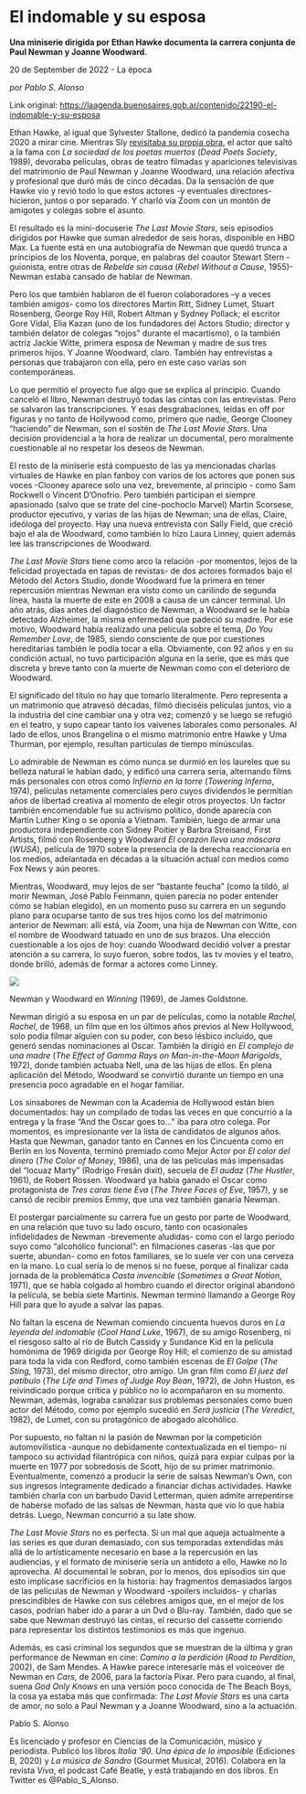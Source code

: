 # El indomable y su esposa

**Una miniserie dirigida por Ethan Hawke documenta la carrera conjunta de Paul Newman y Joanne Woodward.**

20 de September de 2022 - La época

_por Pablo S. Alonso_

Link original: https://laagenda.buenosaires.gob.ar/contenido/22190-el-indomable-y-su-esposa



Ethan Hawke, al igual que Sylvester Stallone, dedicó la pandemia cosecha 2020 a mirar cine. Mientras Sly [revisitaba su propia obra](https://laagenda.buenosaires.gob.ar/?contenido=19971-el-balboa-idealista), el actor que saltó a la fama con *La sociedad de los poetas muertos* (*Dead Poets Society*, 1989), devoraba películas, obras de teatro filmadas y apariciones televisivas del matrimonio de Paul Newman y Joanne Woodward, una relación afectiva y profesional que duró más de cinco décadas. Da la sensación de que Hawke vio y revió todo lo que estos actores -y eventuales directores- hicieron, juntos o por separado. Y charló vía Zoom con un montón de amigotes y colegas sobre el asunto.




El resultado es la mini-docuserie *The Last Movie Stars*, seis episodios dirigidos por Hawke que suman alrededor de seis horas, disponible en HBO Max. La fuente está en una autobiografía de Newman que quedó trunca a principios de los Noventa, porque, en palabras del coautor Stewart Stern -guionista, entre otras de *Rebelde sin causa* (*Rebel Without a Cause*, 1955)- Newman estaba cansado de hablar de Newman.




Pero los que también hablaron de él fueron colaboradores –y a veces también amigos- como los directores Martin Ritt, Sidney Lumet, Stuart Rosenberg, George Roy Hill, Robert Altman y Sydney Pollack; el escritor Gore Vidal, Elia Kazan (uno de los fundadores del Actors Studio; director y también delator de colegas “rojos” durante el macartismo), o la también actriz Jackie Witte, primera esposa de Newman y madre de sus tres primeros hijos. Y Joanne Woodward, claro. También hay entrevistas a personas que trabajaron con ella, pero en este caso varias son contemporáneas.




Lo que permitió el proyecto fue algo que se explica al principio. Cuando canceló el libro, Newman destruyó todas las cintas con las entrevistas. Pero se salvaron las transcripciones. Y esas desgrabaciones, leídas en off por figuras y no tanto de Hollywood como, primero que nadie, George Clooney “haciendo” de Newman, son el sostén de *The Last Movie Stars*. Una decisión providencial a la hora de realizar un documental, pero moralmente cuestionable al no respetar los deseos de Newman.




El resto de la miniserie está compuesto de las ya mencionadas charlas virtuales de Hawke en plan fanboy con varios de los actores que ponen sus voces -Clooney aparece solo una vez, brevemente, al principio - como Sam Rockwell o Vincent D’Onofrio. Pero también participan el siempre apasionado (salvo que se trate del cine-pochoclo Marvel) Martin Scorsese, productor ejecutivo, y varias de las hijas de Newman; una de ellas, Claire, ideóloga del proyecto. Hay una nueva entrevista con Sally Field, que creció bajo el ala de Woodward, como también lo hizo Laura Linney, quien además lee las transcripciones de Woodward.




*The Last Movie Stars* tiene como arco la relación -por momentos, lejos de la felicidad proyectada en tapas de revistas- de dos actores formados bajo el Método del Actors Studio, donde Woodward fue la primera en tener repercusión mientras Newman era visto como un carilindo de segunda línea, hasta la muerte de este en 2008 a causa de un cáncer terminal. Un año atrás, días antes del diagnóstico de Newman, a Woodward se le había detectado Alzheimer, la misma enfermedad que padeció su madre. Por ese motivo, Woodward había realizado una película sobre el tema, *Do You Remember Love*, de 1985, siendo consciente de que por cuestiones hereditarias también le podía tocar a ella. Obviamente, con 92 años y en su condición actual, no tuvo participación alguna en la serie, que es más que discreta y breve tanto con la muerte de Newman como con el deterioro de Woodward.




El significado del título no hay que tomarlo literalmente. Pero representa a un matrimonio que atravesó décadas, filmó dieciséis películas juntos, vio a la industria del cine cambiar una y otra vez; comenzó y se luego se refugió en el teatro, y supo capear tanto los vaivenes laborales como personales. Al lado de ellos, unos Brangelina o el mismo matrimonio entre Hawke y Uma Thurman, por ejemplo, resultan partículas de tiempo minúsculas.




Lo admirable de Newman es cómo nunca se durmió en los laureles que su belleza natural le habían dado, y edificó una carrera seria, alternando films más personales con otros como *Infierno en la torre* (*Towering Inferno*, 1974), películas netamente comerciales pero cuyos dividendos le permitían años de libertad creativa al momento de elegir otros proyectos. Un factor también encomendable fue su activismo político, donde aparecía con Martin Luther King o se oponía a Vietnam. También, luego de armar una productora independiente con Sidney Poitier y Barbra Streisand, First Artists, filmó con Rosenberg y Woodward *El corazón lleva una máscara* (*WUSA*), película de 1970 sobre la presencia de la derecha reaccionaria en los medios, adelantada en décadas a la situación actual con medios como Fox News y aún peores.




Mientras, Woodward, muy lejos de ser “bastante feucha” (como la tildó, al morir Newman, José Pablo Feinmann, quien parecía no poder entender cómo se habían elegido), en un momento puso su carrera en un segundo plano para ocuparse tanto de sus tres hijos como los del matrimonio anterior de Newman: allí está, vía Zoom, una hija de Newman con Witte, con el nombre de Woodward tatuado en uno de sus brazos. Una elección cuestionable a los ojos de hoy: cuando Woodward decidió volver a prestar atención a su carrera, lo suyo fueron, sobre todos, las tv movies y el teatro, donde brilló, además de formar a actores como Linney.




![](https://cdn.feater.me/files/images/506864/78c2fc1c-edfe-4bf8-b2c5-e7abbcf36e4b.jpg)




Newman y Woodward en *Winning* (1969), de James Goldstone.




Newman dirigió a su esposa en un par de películas, como la notable *Rachel, Rachel*, de 1968, un film que en los últimos años previos al New Hollywood, solo podía filmar alguien con su poder, con beso lésbico incluido, que generó sendas nominaciones al Oscar. También la dirigió en *El complejo de una madre* (*The Effect of Gamma Rays on Man-in-the-Moon Marigolds*, 1972), donde también actuaba Nell, una de las hijas de ellos. En plena aplicación del Método, Woodward se convirtió durante un tiempo en una presencia poco agradable en el hogar familiar.




Los sinsabores de Newman con la Academia de Hollywood están bien documentados: hay un compilado de todas las veces en que concurrió a la entrega y la frase “And the Oscar goes to…” iba para otro colega. Por momentos, es impresionante ver la lista de candidatos de algunos años. Hasta que Newman, ganador tanto en Cannes en los Cincuenta como en Berlín en los Noventa, terminó premiado como Mejor Actor por *El color del dinero* (*The Color of Money*, 1986), una de las películas más impensadas del “locuaz Marty” (Rodrigo Fresán dixit), secuela de *El audaz* (*The Hustler*, 1961), de Robert Rossen. Woodward ya había ganado el Oscar como protagonista de *Tres caras tiene Eva* (*The Three Faces of Eve*, 1957), y se cansó de recibir premios Emmy, que una vez también ganaría Newman.




El postergar parcialmente su carrera fue un gesto por parte de Woodward, en una relación que tuvo su lado oscuro, tanto con ocasionales infidelidades de Newman -brevemente aludidas- como con el largo período suyo como “alcohólico funcional”: en filmaciones caseras -las que por suerte, abundan- como en fotos familiares, se lo suele ver con una cerveza en la mano. Lo cual sería lo de menos si no fuese, porque al finalizar cada jornada de la problemática *Casta invencible* (*Sometimes a Great Notion*, 1971), que se había colgado al hombro cuando el director original abandonó la película, se bebía siete Martinis. Newman terminó llamando a George Roy Hill para que lo ayude a salvar las papas.




No faltan la escena de Newman comiendo cincuenta huevos duros en *La leyenda del indomable* (*Cool Hand Luke*, 1967), de su amigo Rosenberg, ni el riesgoso salto al río de Butch Cassidy y Sundance Kid en la película homónima de 1969 dirigida por George Roy Hill; el comienzo de su amistad para toda la vida con Redford, como también escenas de *El Golpe* (*The Sting*, 1973), del mismo director, otro amigo. Un gran film como *El juez del patíbulo* (*The Life and Times of Judge Roy Bean*, 1972), de John Huston, es reivindicado porque crítica y público no lo acompañaron en su momento. Newman, además, lograba canalizar sus problemas personales como buen actor del Método, como por ejemplo sucedió en *Será justicia* (*The Veredict*, 1982), de Lumet, con su protagónico de abogado alcohólico.




Por supuesto, no faltan ni la pasión de Newman por la competición automovilística -aunque no debidamente contextualizada en el tiempo- ni tampoco su actividad filantrópica con niños, quizá para expiar culpas por la muerte en 1977 por sobredosis de Scott, hijo de su primer matrimonio. Eventualmente, comenzó a producir la serie de salsas Newman’s Own, con sus ingresos íntegramente dedicado a financiar dichas actividades. Hawke también charla con un barbudo David Letterman, quien admite arrepentirse de haberse mofado de las salsas de Newman, hasta que vio lo que había detrás. Luego, Newman concurrió a su late show.




*The Last Movie Stars* no es perfecta. Si un mal que aqueja actualmente a las series es que duran demasiado, con sus temporadas extendidas más allá de lo artísticamente necesario en base a la repercusión en las audiencias, y el formato de miniserie sería un antídoto a ello, Hawke no lo aprovecha. Al documental le sobran, por lo menos, dos episodios sin que esto implicase sacrificios en la historia: hay fragmentos demasiados largos de las películas de Newman y Woodward -spoilers incluidos- y charlas prescindibles de Hawke con sus célebres amigos que, en el mejor de los casos, podrían haber ido a parar a un Dvd o Blu-ray. También, dado que se sabe que Newman destruyó las cintas, el recurso del cassette corriendo para representar los distintos testimonios es más que ingenuo.




Además, es casi criminal los segundos que se muestran de la última y gran performance de Newman en cine: *Camino a la perdición* (*Road to Perdition*, 2002), de Sam Mendes. A Hawke parece interesarle más el voiceover de Newman en *Cars*, de 2006, para la factoría Pixar. Pero para cuando, al final, suena *God Only Knows* en una versión poco conocida de The Beach Boys, la cosa ya estaba más que confirmada: *The Last Movie Stars* es una carta de amor, no solo a Paul Newman y a Joanne Woodward, sino a la actuación.




Pablo S. Alonso




Es licenciado y profesor en Ciencias de la Comunicación, músico y periodista. Publicó los libros *Italia ‘90. Una épica de lo imposible* (Ediciones B, 2020) y *La música de Sandro* (Gourmet Musical, 2016). Colabora en la revista *Viva*, el podcast Café Beatle, y está trabajando en dos libros. En Twitter es @Pablo\_S\_Alonso.




